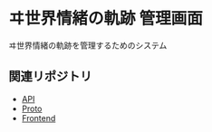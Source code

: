 # ヰ世界情緒の軌跡 管理画面

ヰ世界情緒の軌跡を管理するためのシステム

## 関連リポジトリ

- [API](https://github.com/sayuprc/isekai-journey-api)
- [Proto](https://github.com/sayuprc/isekai-journey-proto)
- [Frontend](https://github.com/sayuprc/isekai-journey)

